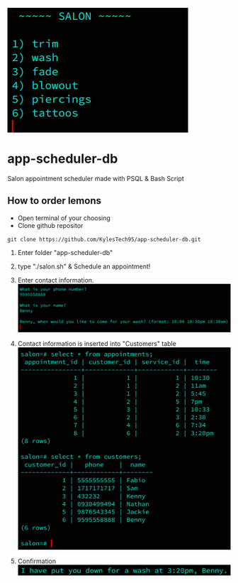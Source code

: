 
![Alt text](<Screenshot 2024-01-01 6.23.42 AM.png>)
# app-scheduler-db
Salon appointment scheduler made with PSQL & Bash Script

## How to order lemons
- Open terminal of your choosing
- Clone github repositor
```
git clone https://github.com/KylesTech95/app-scheduler-db.git
```
1. Enter folder "app-scheduler-db"
1. type "./salon.sh" & Schedule an appointment!

1. Enter contact information.
![Alt text](<Screenshot 2024-01-01 6.24.11 AM.png>)
1. Contact information is inserted into "Customers" table
![Alt text](<Screenshot 2024-01-01 6.26.06 AM.png>) 
1. Confirmation
![Alt text](<media/Screenshot 2024-01-01 6.31.38 AM.png>)